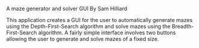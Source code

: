 A maze generator and solver GUI
By Sam Hilliard

This application creates a GUI for the user to automatically generate mazes
using the Depth-First-Search algorithm and solve mazes using the Breadth-
First-Search algorithm. A fairly simple interface involves two buttons allowing
the user to generate and solve mazes of a fixed size.
